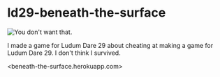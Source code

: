 ld29-beneath-the-surface
========================

![You don't want that.](http://beneath-the-surface.herokuapp.com/static/post/you_dont_want_that.gif)

I made a game for Ludum Dare 29 about cheating at making a game for Ludum Dare 29. I don't think I survived.

<beneath-the-surface.herokuapp.com>
